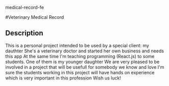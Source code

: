 medical-record-fe

#Veterinary Medical Record

Description
--
This is a personal project intended to be used by a special client: my dauthter
She's a veterinary doctor and started her own business and needs this app
At the same time I'm teaching programming (React.js) to some students. One of them is my younger daughter
We are very pleased to be involved in a project that will be usefull for somebody we know and love
I'm sure the students working in this project will have hands on experience which is very important in this profession
Wish us luck!